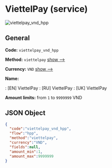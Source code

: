 
# ViettelPay (service) 
![viettelpay_vnd_hpp](https://static.openfintech.io/payment_methods/viettelpay_vnd_hpp/logo.svg?w=400&c=v0.59.26#w200)  

## General 
 
**Code:** `viettelpay_vnd_hpp` 
 
**Method:** `viettelpay` 
 [show -->](/payment-methods/viettelpay/) 
 
**Currency:** `VND` [show -->](/currencies/VND/) 
 
**Name:** 
 
:	[EN] ViettelPay 
:	[RU] ViettelPay 
:	[UK] ViettelPay 
 
**Amount limits:** from `1` to `9999999` VND 

## JSON Object 

```json
{
  "code":"viettelpay_vnd_hpp",
  "flow":"hpp",
  "method":"viettelpay",
  "currency":"VND",
  "fields":null,
  "amount_min":1,
  "amount_max":9999999
}
```  
